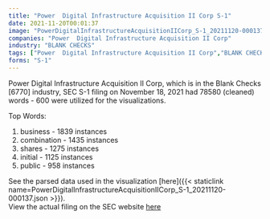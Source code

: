 ```yaml
---
title: "Power  Digital Infrastructure Acquisition II Corp S-1"
date: 2021-11-20T00:01:37
image: "PowerDigitalInfrastructureAcquisitionIICorp_S-1_20211120-000137.png"
companies: "Power  Digital Infrastructure Acquisition II Corp"
industry: "BLANK CHECKS"
tags: ["Power  Digital Infrastructure Acquisition II Corp","BLANK CHECKS","11-18-2021","S-1"]
forms: "S-1"
---
```

Power  Digital Infrastructure Acquisition II Corp, which is in the Blank Checks [6770] industry, SEC S-1 filing on November 18, 2021 had 78580 (cleaned) words - 600 were utilized for the visualizations.

Top Words:
1. business - 1839 instances
2. combination - 1435 instances
3. shares - 1275 instances
4. initial - 1125 instances
5. public - 958 instances


See the parsed data used in the visualization [here]({{< staticlink name=PowerDigitalInfrastructureAcquisitionIICorp_S-1_20211120-000137.json >}}).  
View the actual filing on the SEC website [here](https://www.sec.gov/Archives/edgar/data/1855474/0001213900-21-060632.txt)